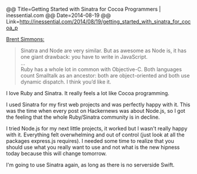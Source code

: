 @@ Title=Getting Started with Sinatra for Cocoa Programmers | inessential.com
@@ Date=2014-08-19
@@ Link=http://inessential.com/2014/08/19/getting_started_with_sinatra_for_cocoa_p

[Brent Simmons:](http://inessential.com/2014/08/19/getting_started_with_sinatra_for_cocoa_p)

>Sinatra and Node are very similar. But as awesome as Node is, it has one giant drawback: you have to write in JavaScript.<br>
...<br>
Ruby has a whole lot in common with Objective-C. Both languages count Smalltalk as an ancestor: both are object-oriented and both use dynamic dispatch. I think you’d like it.

I love Ruby and Sinatra. It really feels a lot like Cocoa programming. 

I used Sinatra for my first web projects and was perfectly happy with it. This was the time when every post on Hackernews was about Node.js, so I got the feeling that the whole Ruby/Sinatra community is in decline. 

I tried Node.js for my next little projects, it worked but I wasn't really happy with it. Everything felt overwhelming and out of control (just look at all the packages express.js requires). 
I needed some time to realize that you should use what you really want to use and not what is the new hipness today because this will change tomorrow. 

I'm going to use Sinatra again, as long as there is no serverside Swift.